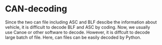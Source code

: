 # CAN-decoding
Since the two can file including ASC and BLF descibe the information about vehicle, it is difficult to decode BLF and ASC by coding. Now, we usually use Canoe or other software to decode. However, it is diffcult to decode large batch of file. Here, can files can be easily decoded by Python. 
